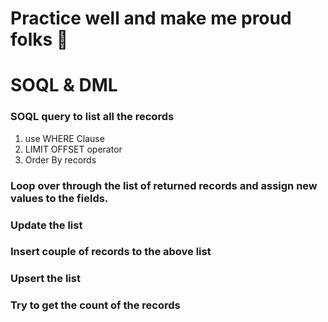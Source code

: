 # Practice well and make me proud folks 🍕



# SOQL & DML
### SOQL query to list all the records
1. use WHERE Clause 
2. LIMIT OFFSET operator
3. Order By records
### Loop over through the list of returned records and assign new values to the fields. 
### Update the list
### Insert couple of records to the above list
### Upsert the list
### Try to get the count of the records
